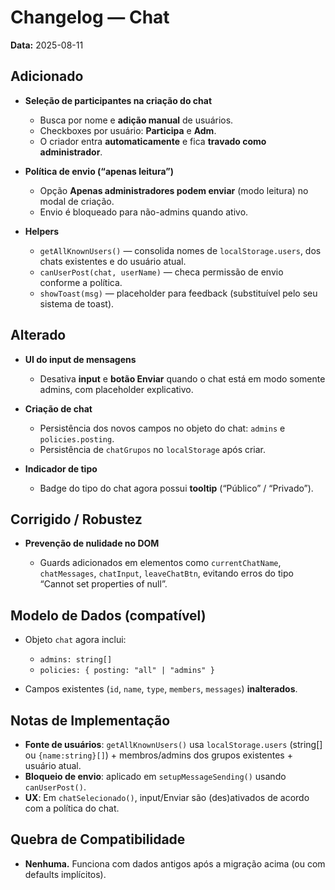 # Changelog — Chat

**Data:** 2025-08-11

## Adicionado

* **Seleção de participantes na criação do chat**

  * Busca por nome e **adição manual** de usuários.
  * Checkboxes por usuário: **Participa** e **Adm**.
  * O criador entra **automaticamente** e fica **travado como administrador**.
* **Política de envio (“apenas leitura”)**

  * Opção **Apenas administradores podem enviar** (modo leitura) no modal de criação.
  * Envio é bloqueado para não-admins quando ativo.
* **Helpers**

  * `getAllKnownUsers()` — consolida nomes de `localStorage.users`, dos chats existentes e do usuário atual.
  * `canUserPost(chat, userName)` — checa permissão de envio conforme a política.
  * `showToast(msg)` — placeholder para feedback (substituível pelo seu sistema de toast).

## Alterado

* **UI do input de mensagens**

  * Desativa **input** e **botão Enviar** quando o chat está em modo somente admins, com placeholder explicativo.
* **Criação de chat**

  * Persistência dos novos campos no objeto do chat: `admins` e `policies.posting`.
  * Persistência de `chatGrupos` no `localStorage` após criar.
* **Indicador de tipo**

  * Badge do tipo do chat agora possui **tooltip** (“Público” / “Privado”).

## Corrigido / Robustez

* **Prevenção de nulidade no DOM**

  * Guards adicionados em elementos como `currentChatName`, `chatMessages`, `chatInput`, `leaveChatBtn`, evitando erros do tipo “Cannot set properties of null”.

## Modelo de Dados (compatível)

* Objeto `chat` agora inclui:

  * `admins: string[]`
  * `policies: { posting: "all" | "admins" }`
* Campos existentes (`id`, `name`, `type`, `members`, `messages`) **inalterados**.

## Notas de Implementação

* **Fonte de usuários**: `getAllKnownUsers()` usa `localStorage.users` (string\[] ou `{name:string}[]`) + membros/admins dos grupos existentes + usuário atual.
* **Bloqueio de envio**: aplicado em `setupMessageSending()` usando `canUserPost()`.
* **UX**: Em `chatSelecionado()`, input/Enviar são (des)ativados de acordo com a política do chat.

## Quebra de Compatibilidade

* **Nenhuma.** Funciona com dados antigos após a migração acima (ou com defaults implícitos).
